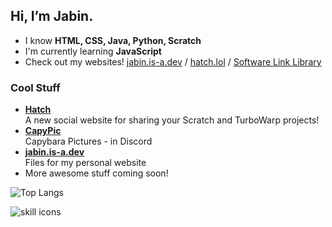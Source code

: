 ##  Hi, I’m Jabin.
-  I know **HTML, CSS, Java, Python, Scratch**
-  I'm currently learning **JavaScript**
-  Check out my websites! [jabin.is-a.dev](https://jabin.is-a.dev) / [hatch.lol](https://hatch.lol) / [Software Link Library](https://softwarelinklibrary.github.io/) 
### Cool Stuff
-  **[Hatch](https://github.com/hatchdotlol)**  
A new social website for sharing your Scratch and TurboWarp projects!
-  **[CapyPic](https://jabin.is-a.dev/capypic)**  
Capybara Pictures - in Discord
-  **[jabin.is-a.dev](https://jabin.is-a.dev)**  
Files for my personal website  
-  More awesome stuff coming soon!  

![Top Langs](https://github-readme-stats.vercel.app/api/top-langs/?username=jab11n&theme=tokyonight)

![skill icons](https://skillicons.dev/icons?i=html,css,js,python,java,vscode,windows,ubuntu,raspberrypi,github,git,cloudflare,discord&theme=dark)
